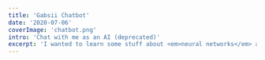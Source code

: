 ```yaml
---
title: 'Gabsii Chatbot'
date: '2020-07-06'
coverImage: 'chatbot.png'
intro: 'Chat with me as an AI (deprecated)'
excerpt: 'I wanted to learn some stuff about <em>neural networks</em> and built a chatbot that replies like me (based on a WhatsApp chat). '
---
```

